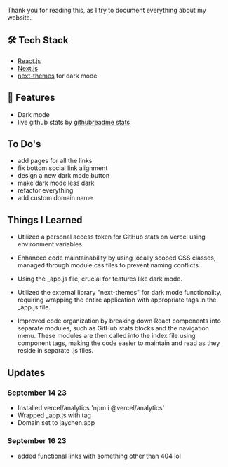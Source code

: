 Thank you for reading this, as I try to document everything about my website.

## 🛠️ Tech Stack

- [React.js](https://www.reactjs.org/)
- [Next.js](https://nextjs.org/)
- [next-themes](https://www.npmjs.com/package/next-themes) for dark mode

## 👀 Features
- Dark mode
- live github stats by [githubreadme stats](https://github.com/anuraghazra/github-readme-stats)

## To Do's
- add pages for all the links
- fix bottom social link alignment
- design a new dark mode button
- make dark mode less dark
- refactor everything
- add custom domain name

## Things I Learned
- Utilized a personal access token for GitHub stats on Vercel using environment variables.

- Enhanced code maintainability by using locally scoped CSS classes, managed through module.css files to prevent naming conflicts.

- Using the _app.js file, crucial for features like dark mode.

- Utilized the external library "next-themes" for dark mode functionality, requiring wrapping the entire application with appropriate tags in the _app.js file.

- Improved code organization by breaking down React components into separate modules, such as GitHub stats blocks and the navigation menu. These modules are then called into the index file using component tags, making the code easier to maintain and read as they reside in separate .js files.

## Updates
### September 14 23
- Installed vercel/analytics 'npm i @vercel/analytics'
- Wrapped _app.js with <Analytics /> tag
- Domain set to jaychen.app
### September 16 23
- added functional links with something other than 404 lol